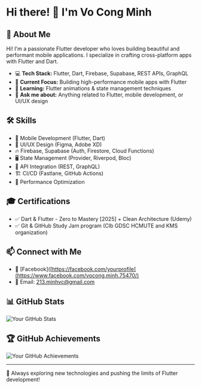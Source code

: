 # Hi there! 👋 I'm Vo Cong Minh

## 🚀 About Me
Hi! I'm a passionate Flutter developer who loves building beautiful and performant mobile applications. I specialize in crafting cross-platform apps with Flutter and Dart.

- 💻 **Tech Stack:** Flutter, Dart, Firebase, Supabase, REST APIs, GraphQL
- 🔭 **Current Focus:** Building high-performance mobile apps with Flutter
- 🌱 **Learning:** Flutter animations & state management techniques
- 💬 **Ask me about:** Anything related to Flutter, mobile development, or UI/UX design

## 🛠 Skills
- 📱 Mobile Development (Flutter, Dart)
- 🎨 UI/UX Design (Figma, Adobe XD)
- 🔥 Firebase, Supabase (Auth, Firestore, Cloud Functions)
- 🖥 State Management (Provider, Riverpod, Bloc)
- 📡 API Integration (REST, GraphQL)
- 🏗 CI/CD (Fastlane, GitHub Actions)
- 🚀 Performance Optimization

## 🎓 Certifications
- ✅ Dart & Flutter - Zero to Mastery [2025] + Clean Architecture  (Udemy)
- ✅ Git & GitHub Study Jam program (Clb GDSC HCMUTE and KMS organization)

## 📫 Connect with Me
- 📘 [Facebook]([https://facebook.com/yourprofile](https://www.facebook.com/vocong.minh.75470/)
- 📧 Email: 213.minhvc@gmail.com

## 📊 GitHub Stats
![Your GitHub Stats](https://github-readme-stats.vercel.app/api?username=your-github-username&show_icons=true&theme=radical)

## 🏆 GitHub Achievements
![Your GitHub Achievements](https://github-profile-trophy.vercel.app/?username=your-github-username&theme=darkhub&no-frame=true)

---
🚀 Always exploring new technologies and pushing the limits of Flutter development!
